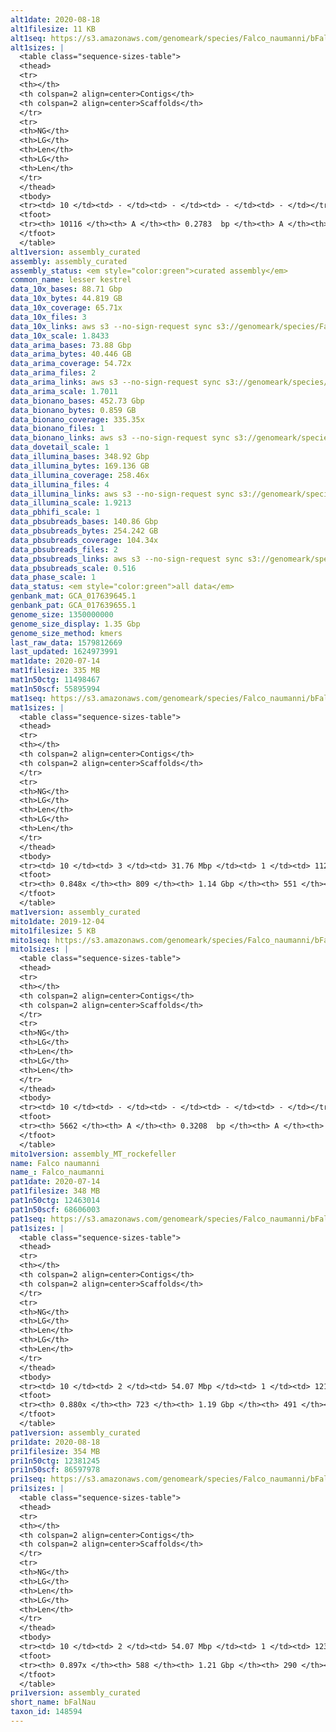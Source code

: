 ```yaml
---
alt1date: 2020-08-18
alt1filesize: 11 KB
alt1seq: https://s3.amazonaws.com/genomeark/species/Falco_naumanni/bFalNau1/assembly_curated/bFalNau1.alt.cur.20200818.fasta.gz
alt1sizes: |
  <table class="sequence-sizes-table">
  <thead>
  <tr>
  <th></th>
  <th colspan=2 align=center>Contigs</th>
  <th colspan=2 align=center>Scaffolds</th>
  </tr>
  <tr>
  <th>NG</th>
  <th>LG</th>
  <th>Len</th>
  <th>LG</th>
  <th>Len</th>
  </tr>
  </thead>
  <tbody>
  <tr><td> 10 </td><td> - </td><td> - </td><td> - </td><td> - </td></tr>  <tr><td> 20 </td><td> - </td><td> - </td><td> - </td><td> - </td></tr>  <tr><td> 30 </td><td> - </td><td> - </td><td> - </td><td> - </td></tr>  <tr><td> 40 </td><td> - </td><td> - </td><td> - </td><td> - </td></tr>  <tr style="background-color:#cccccc;"><td> 50 </td><td> - </td><td> - </td><td> - </td><td> - </td></tr>  <tr><td> 60 </td><td> - </td><td> - </td><td> - </td><td> - </td></tr>  <tr><td> 70 </td><td> - </td><td> - </td><td> - </td><td> - </td></tr>  <tr><td> 80 </td><td> - </td><td> - </td><td> - </td><td> - </td></tr>  <tr><td> 90 </td><td> - </td><td> - </td><td> - </td><td> - </td></tr>  <tr><td> 100 </td><td> - </td><td> - </td><td> - </td><td> - </td></tr>  </tbody>
  <tfoot>
  <tr><th> 10116 </th><th> A </th><th> 0.2783  bp </th><th> A </th><th> 0.2783  bp </th></tr>
  </tfoot>
  </table>
alt1version: assembly_curated
assembly: assembly_curated
assembly_status: <em style="color:green">curated assembly</em>
common_name: lesser kestrel
data_10x_bases: 88.71 Gbp
data_10x_bytes: 44.819 GB
data_10x_coverage: 65.71x
data_10x_files: 3
data_10x_links: aws s3 --no-sign-request sync s3://genomeark/species/Falco_naumanni/bFalNau1/genomic_data/10x/ .<br>
data_10x_scale: 1.8433
data_arima_bases: 73.88 Gbp
data_arima_bytes: 40.446 GB
data_arima_coverage: 54.72x
data_arima_files: 2
data_arima_links: aws s3 --no-sign-request sync s3://genomeark/species/Falco_naumanni/bFalNau1/genomic_data/arima/ .<br>
data_arima_scale: 1.7011
data_bionano_bases: 452.73 Gbp
data_bionano_bytes: 0.859 GB
data_bionano_coverage: 335.35x
data_bionano_files: 1
data_bionano_links: aws s3 --no-sign-request sync s3://genomeark/species/Falco_naumanni/bFalNau1/genomic_data/bionano/ .<br>
data_dovetail_scale: 1
data_illumina_bases: 348.92 Gbp
data_illumina_bytes: 169.136 GB
data_illumina_coverage: 258.46x
data_illumina_files: 4
data_illumina_links: aws s3 --no-sign-request sync s3://genomeark/species/Falco_naumanni/bFalNau2/genomic_data/illumina/ .<br>aws s3 --no-sign-request sync s3://genomeark/species/Falco_naumanni/bFalNau3/genomic_data/illumina/ .<br>
data_illumina_scale: 1.9213
data_pbhifi_scale: 1
data_pbsubreads_bases: 140.86 Gbp
data_pbsubreads_bytes: 254.242 GB
data_pbsubreads_coverage: 104.34x
data_pbsubreads_files: 2
data_pbsubreads_links: aws s3 --no-sign-request sync s3://genomeark/species/Falco_naumanni/bFalNau1/genomic_data/pacbio/ . --exclude "*ccs*bam*"<br>
data_pbsubreads_scale: 0.516
data_phase_scale: 1
data_status: <em style="color:green">all data</em>
genbank_mat: GCA_017639645.1
genbank_pat: GCA_017639655.1
genome_size: 1350000000
genome_size_display: 1.35 Gbp
genome_size_method: kmers
last_raw_data: 1579812669
last_updated: 1624973991
mat1date: 2020-07-14
mat1filesize: 335 MB
mat1n50ctg: 11498467
mat1n50scf: 55895994
mat1seq: https://s3.amazonaws.com/genomeark/species/Falco_naumanni/bFalNau1/assembly_curated/bFalNau1.mat.decon.20200714.fasta.gz
mat1sizes: |
  <table class="sequence-sizes-table">
  <thead>
  <tr>
  <th></th>
  <th colspan=2 align=center>Contigs</th>
  <th colspan=2 align=center>Scaffolds</th>
  </tr>
  <tr>
  <th>NG</th>
  <th>LG</th>
  <th>Len</th>
  <th>LG</th>
  <th>Len</th>
  </tr>
  </thead>
  <tbody>
  <tr><td> 10 </td><td> 3 </td><td> 31.76 Mbp </td><td> 1 </td><td> 112.42 Mbp </td></tr>  <tr><td> 20 </td><td> 7 </td><td> 26.57 Mbp </td><td> 2 </td><td> 87.23 Mbp </td></tr>  <tr><td> 30 </td><td> 14 </td><td> 20.73 Mbp </td><td> 4 </td><td> 73.02 Mbp </td></tr>  <tr><td> 40 </td><td> 21 </td><td> 16.51 Mbp </td><td> 6 </td><td> 65.16 Mbp </td></tr>  <tr style="background-color:#cccccc;"><td> 50 </td><td> 31 </td><td style="background-color:#88ff88;"> 11.50 Mbp </td><td> 8 </td><td style="background-color:#88ff88;"> 55.90 Mbp </td></tr>  <tr><td> 60 </td><td> 46 </td><td> 7.95 Mbp </td><td> 11 </td><td> 35.70 Mbp </td></tr>  <tr><td> 70 </td><td> 67 </td><td> 5.21 Mbp </td><td> 15 </td><td> 24.35 Mbp </td></tr>  <tr><td> 80 </td><td> 111 </td><td> 1.27 Mbp </td><td> 26 </td><td> 6.08 Mbp </td></tr>  <tr><td> 90 </td><td> - </td><td> - </td><td> - </td><td> - </td></tr>  <tr><td> 100 </td><td> - </td><td> - </td><td> - </td><td> - </td></tr>  </tbody>
  <tfoot>
  <tr><th> 0.848x </th><th> 809 </th><th> 1.14 Gbp </th><th> 551 </th><th> 1.16 Gbp </th></tr>
  </tfoot>
  </table>
mat1version: assembly_curated
mito1date: 2019-12-04
mito1filesize: 5 KB
mito1seq: https://s3.amazonaws.com/genomeark/species/Falco_naumanni/bFalNau1/assembly_MT_rockefeller/bFalNau1.MT.20191204.fasta.gz
mito1sizes: |
  <table class="sequence-sizes-table">
  <thead>
  <tr>
  <th></th>
  <th colspan=2 align=center>Contigs</th>
  <th colspan=2 align=center>Scaffolds</th>
  </tr>
  <tr>
  <th>NG</th>
  <th>LG</th>
  <th>Len</th>
  <th>LG</th>
  <th>Len</th>
  </tr>
  </thead>
  <tbody>
  <tr><td> 10 </td><td> - </td><td> - </td><td> - </td><td> - </td></tr>  <tr><td> 20 </td><td> - </td><td> - </td><td> - </td><td> - </td></tr>  <tr><td> 30 </td><td> - </td><td> - </td><td> - </td><td> - </td></tr>  <tr><td> 40 </td><td> - </td><td> - </td><td> - </td><td> - </td></tr>  <tr style="background-color:#cccccc;"><td> 50 </td><td> - </td><td style="background-color:#ff8888;"> - </td><td> - </td><td style="background-color:#ff8888;"> - </td></tr>  <tr><td> 60 </td><td> - </td><td> - </td><td> - </td><td> - </td></tr>  <tr><td> 70 </td><td> - </td><td> - </td><td> - </td><td> - </td></tr>  <tr><td> 80 </td><td> - </td><td> - </td><td> - </td><td> - </td></tr>  <tr><td> 90 </td><td> - </td><td> - </td><td> - </td><td> - </td></tr>  <tr><td> 100 </td><td> - </td><td> - </td><td> - </td><td> - </td></tr>  </tbody>
  <tfoot>
  <tr><th> 5662 </th><th> A </th><th> 0.3208  bp </th><th> A </th><th> 0.3208  bp </th></tr>
  </tfoot>
  </table>
mito1version: assembly_MT_rockefeller
name: Falco naumanni
name_: Falco_naumanni
pat1date: 2020-07-14
pat1filesize: 348 MB
pat1n50ctg: 12463014
pat1n50scf: 68606003
pat1seq: https://s3.amazonaws.com/genomeark/species/Falco_naumanni/bFalNau1/assembly_curated/bFalNau1.pat.decon.20200714.fasta.gz
pat1sizes: |
  <table class="sequence-sizes-table">
  <thead>
  <tr>
  <th></th>
  <th colspan=2 align=center>Contigs</th>
  <th colspan=2 align=center>Scaffolds</th>
  </tr>
  <tr>
  <th>NG</th>
  <th>LG</th>
  <th>Len</th>
  <th>LG</th>
  <th>Len</th>
  </tr>
  </thead>
  <tbody>
  <tr><td> 10 </td><td> 2 </td><td> 54.07 Mbp </td><td> 1 </td><td> 121.25 Mbp </td></tr>  <tr><td> 20 </td><td> 6 </td><td> 23.92 Mbp </td><td> 2 </td><td> 112.11 Mbp </td></tr>  <tr><td> 30 </td><td> 12 </td><td> 20.49 Mbp </td><td> 3 </td><td> 87.93 Mbp </td></tr>  <tr><td> 40 </td><td> 19 </td><td> 16.20 Mbp </td><td> 5 </td><td> 74.68 Mbp </td></tr>  <tr style="background-color:#cccccc;"><td> 50 </td><td> 29 </td><td style="background-color:#88ff88;"> 12.46 Mbp </td><td> 7 </td><td style="background-color:#88ff88;"> 68.61 Mbp </td></tr>  <tr><td> 60 </td><td> 41 </td><td> 9.70 Mbp </td><td> 9 </td><td> 52.54 Mbp </td></tr>  <tr><td> 70 </td><td> 58 </td><td> 6.22 Mbp </td><td> 12 </td><td> 33.98 Mbp </td></tr>  <tr><td> 80 </td><td> 90 </td><td> 2.70 Mbp </td><td> 17 </td><td> 19.50 Mbp </td></tr>  <tr><td> 90 </td><td> - </td><td> - </td><td> - </td><td> - </td></tr>  <tr><td> 100 </td><td> - </td><td> - </td><td> - </td><td> - </td></tr>  </tbody>
  <tfoot>
  <tr><th> 0.880x </th><th> 723 </th><th> 1.19 Gbp </th><th> 491 </th><th> 1.20 Gbp </th></tr>
  </tfoot>
  </table>
pat1version: assembly_curated
pri1date: 2020-08-18
pri1filesize: 354 MB
pri1n50ctg: 12381245
pri1n50scf: 86597978
pri1seq: https://s3.amazonaws.com/genomeark/species/Falco_naumanni/bFalNau1/assembly_curated/bFalNau1.pri.cur.20200818.fasta.gz
pri1sizes: |
  <table class="sequence-sizes-table">
  <thead>
  <tr>
  <th></th>
  <th colspan=2 align=center>Contigs</th>
  <th colspan=2 align=center>Scaffolds</th>
  </tr>
  <tr>
  <th>NG</th>
  <th>LG</th>
  <th>Len</th>
  <th>LG</th>
  <th>Len</th>
  </tr>
  </thead>
  <tbody>
  <tr><td> 10 </td><td> 2 </td><td> 54.07 Mbp </td><td> 1 </td><td> 123.27 Mbp </td></tr>  <tr><td> 20 </td><td> 6 </td><td> 23.92 Mbp </td><td> 2 </td><td> 121.31 Mbp </td></tr>  <tr><td> 30 </td><td> 12 </td><td> 20.49 Mbp </td><td> 3 </td><td> 113.49 Mbp </td></tr>  <tr><td> 40 </td><td> 19 </td><td> 16.20 Mbp </td><td> 4 </td><td> 92.80 Mbp </td></tr>  <tr style="background-color:#cccccc;"><td> 50 </td><td> 29 </td><td style="background-color:#88ff88;"> 12.38 Mbp </td><td> 6 </td><td style="background-color:#88ff88;"> 86.60 Mbp </td></tr>  <tr><td> 60 </td><td> 41 </td><td> 9.70 Mbp </td><td> 7 </td><td> 72.77 Mbp </td></tr>  <tr><td> 70 </td><td> 59 </td><td> 5.90 Mbp </td><td> 9 </td><td> 53.80 Mbp </td></tr>  <tr><td> 80 </td><td> 90 </td><td> 3.09 Mbp </td><td> 13 </td><td> 30.44 Mbp </td></tr>  <tr><td> 90 </td><td> - </td><td> - </td><td> 221 </td><td> 22.28 Kbp </td></tr>  <tr><td> 100 </td><td> - </td><td> - </td><td> - </td><td> - </td></tr>  </tbody>
  <tfoot>
  <tr><th> 0.897x </th><th> 588 </th><th> 1.21 Gbp </th><th> 290 </th><th> 1.22 Gbp </th></tr>
  </tfoot>
  </table>
pri1version: assembly_curated
short_name: bFalNau
taxon_id: 148594
---
```

